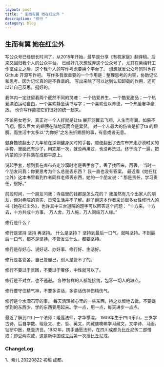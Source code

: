 ```yaml
---
layout: post
title: " 生而有翼 她在红尘外 "
description: "修行 "
category: blog
---
```


## 生而有翼 她在红尘外

写公众号已经很长时间了，从2015年开始，最早是分享《有机家庭》翻译稿。后来又回归我个人的公众平台。
已经好几次想放弃这个公众号了，尤其在紫梅轩工作室成立之后，这个我个人的写作考虑要换个平台了。
想想就发公众号同时也在Github 开源写作吧。
写作多我很重要的一个作用是：整理思考的内容，协助记忆和思考。因为记忆真的是不靠谱的。 
写出来除了可以达到认知卸载的作用，还可以让自己反思，挺好的。

我体内一定驻留着两个截然不同的灵魂： 一个热爱养生，一个酷爱甜品；一个热爱漂泊运动自由，一个喜欢静坐读书写字；一个喜欢俭以养德，一个热爱奢华豪放。
也许写作能把它们很好的统一起来。

不论男女老少，真正对一个人好就是让ta 展开羽翼去飞翔，人生而有翼。如果不飞翔，那么巨大 的翅膀在陆地反而会是累赘。
对一个人最大的伤害是折了ta 的翅膀。而生活中太多以“为你好”之名去折翅膀的事，有意或者无意。

健身撸铁翻出了几年前在深圳健身买时的手套，顺便翻出了去库布齐走沙漠时买的手套，里面还有沙子，用完那一次，就没再用过，也没再洗过。终于洗了一遍，把内蒙的沙子抖落在成都平原上。 ​​​

说起手套，想到我在库布齐走沙漠时老是丢手套了，丢了找回来，再丢。 当时一个朋友问我：你要思考为什么总是丢东西？
我一直也没有答案。
最近看《她在红尘外》这本书里看到作者同样老师丢东西，她的一个朋友说：“ 那是责任，学习责任，很好。”

前段时间，一个朋友问我：寺庙里的钱都是怎么花的？
我虽然有几个出家人的朋友，但对寺院的真实、日常生活并不了解。翻了翻这本作者采访很多女性修行人的书《她在红尘外》，也许其中三台道院的题字可以回答这个问题：
“十方来，十方去，十方共成十方事。
万人舍，万人施，万人同结万人缘。”

修行是什么？

修行是坚持 坚持 再坚持。 什么是坚持？ 坚持到最后一口气，就叫坚持。不到最后一口气，都不是坚持。不管发生什么，都要坚持。

修行是存好心、说好话、办好事、修行好、生活好。

修行是各管各，自己管自己，别人是管不了的。

修行不要过于贫困，不要过于奢侈，中性就可以了。

修行是不对立，也不逃避。 各种各样的人都能接纳，包容一切人的缺点。

修行要守住精气神，不要多讲话，多讲话伤神伤精伤气。

修行是个水滴石穿的事。 每天清理掉心里的一些东西。持之以恒地去做。不要嫌学到的东西少，学的东西要用起来。学一点，用一点，每天进步一点点。



最近了解到四川一个法师：隆莲法师，才华横溢。 1909年生于四川乐山，三岁学古诗，后自学数、理及文、史、哲、英文，向藏族喇嘛学习藏文，又学诗、习画，钻研中医，悬壶济世。1932年，携手通愿法师，在四川成都为比丘尼传二部僧戒：即受两次戒，这是新中国成立后第一次授比丘尼戒。




### ChangeLog
1、紫儿 20220822 初稿 成都。

